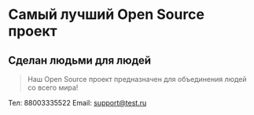 # Самый лучший Open Source проект

## Сделан людьми для людей

> Наш Open Source проект предназначен для объединения людей со всего мира!

 Тел: 88003335522 
 Email: support@test.ru
